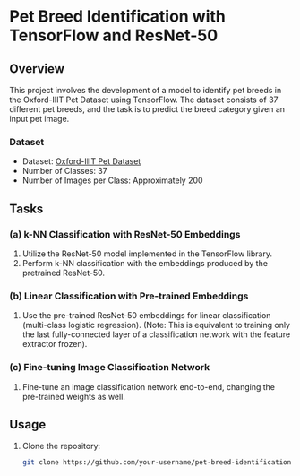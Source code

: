 # Pet Breed Identification with TensorFlow and ResNet-50

## Overview

This project involves the development of a model to identify pet breeds in the Oxford-IIIT Pet Dataset using TensorFlow. The dataset consists of 37 different pet breeds, and the task is to predict the breed category given an input pet image.

### Dataset

- Dataset: [Oxford-IIIT Pet Dataset](https://www.tensorflow.org/datasets/catalog/oxford_iiit_pet)
- Number of Classes: 37
- Number of Images per Class: Approximately 200

## Tasks

### (a) k-NN Classification with ResNet-50 Embeddings

1. Utilize the ResNet-50 model implemented in the TensorFlow library.
2. Perform k-NN classification with the embeddings produced by the pretrained ResNet-50.

### (b) Linear Classification with Pre-trained Embeddings

1. Use the pre-trained ResNet-50 embeddings for linear classification (multi-class logistic regression).
(Note: This is equivalent to training only the last fully-connected layer of a classification network with the feature extractor frozen).

### (c) Fine-tuning Image Classification Network

1. Fine-tune an image classification network end-to-end, changing the pre-trained weights as well.

## Usage

1. Clone the repository:

   ```bash
   git clone https://github.com/your-username/pet-breed-identification.git
